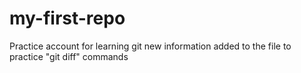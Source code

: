 # my-first-repo
Practice account for learning git
new information added to the file to practice "git diff" commands
